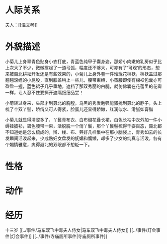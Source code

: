
# 人际关系
夫人：[[温文琴]]
# 外貌描述
小菊儿上身翠青色贴身小衣打底，青蓝色纯甲子囊身姿，那娇小肉嫩的乳房似乎比上次大了不少，微微撑起了一道弓弧，幅度还不够大，可亦有了‘可观’的形态，想来被聂北耕耘开发还是有些效果的，小菊儿上身外套一件玲珑花棉袄，棉袄盖过那翘翘滚绲的小屁股，直到膝盖稍上一些儿，腰带束缚，小蛮腰即使有棉袄包囊亦可盈盈一握，蓝色裙子几乎垂地，遮挡了那双秀丽的白腿，就仿佛囊在花蕾里的花瓣一样，让人忍不住要撕开遮隔细细品尝！

小菊转过身来，头部才到聂北的胸膛，乌黑的秀发勉强能骚扰到聂北的脖子，头上梳了个双丫髻，娇俏又可人得紧，脸蛋儿还显得娇嫩，红润似水、滑腻如膏脂

小菊儿就显得清涩多了，丫鬟青布衣、白布缀花叠长裙，白色长袖中衣外加一件小缛挂披衫，碧色腰带一束，活脱脱一个俏丫鬟，那个丫鬟髻梳得千姿百态，聂北都不知道她是怎么梳成的，辫、缕、布、笄好几样集中在那小脑袋上，青秀如云的长发瞬间活泼起来，少成熟妇女盘发的妩媚和慵懒，却多了少女的纯真与活泼，各有个媚情雅意，爽得聂北的双眼都不想眨一下。
# 性格

# 动作

# 经历
十三岁
[[../事件/马车双飞中毒夫人侍女|马车双飞中毒夫人侍女]]
[[../事件/灯会事件|灯会事件]]
[[../事件/寺庙厕所事件|寺庙厕所事件]]